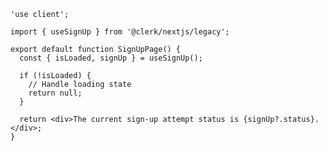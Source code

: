 <!-- #region nextjs-01 -->

```tsx {{ filename: 'app/sign-up/page.tsx' }}
'use client';

import { useSignUp } from '@clerk/nextjs/legacy';

export default function SignUpPage() {
  const { isLoaded, signUp } = useSignUp();

  if (!isLoaded) {
    // Handle loading state
    return null;
  }

  return <div>The current sign-up attempt status is {signUp?.status}.</div>;
}
```

<!-- #endregion nextjs-01 -->
